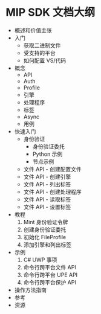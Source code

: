# <a name="mip-sdk-docs-outline"></a>MIP SDK 文档大纲

* 概述和价值主张 
* 入门
  * 获取二进制文件
  * 受支持的平台
  * 如何配置 VS/代码
* 概念
  * API
  * Auth
  * Profile
  * 引擎
  * 处理程序
  * 标签
  * Async
  * 用例
* 快速入门
  * 身份验证
    * 身份验证委托
    * Python 示例
    * 节点示例
  * 文件 API - 创建配置文件
  * 文件 API - 创建引擎
  * 文件 API - 列出标签
  * 文件 API - 创建处理程序
  * 文件 API - 读取标签
  * 文件 API - 设置标签
* 教程
  1. Mint 身份验证令牌
  1. 创建身份验证委托
  1. 初始化 FileProfile
  1. 添加引擎和列出标签
* 示例
  1. C# UWP 事项
  1. 命令行跨平台文件 API
  1. 命令行跨平台 UPE API
  1. 命令行跨平台保护 API
* 操作方法指南
* 参考
* 资源